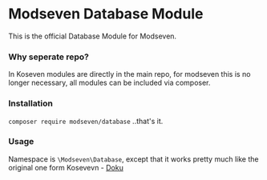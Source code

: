 # Modseven Database Module

This is the official Database Module for Modseven.

### Why seperate repo?

In Koseven modules are directly in the main repo, for modseven this is no longer necessary, all modules can be included via composer.

### Installation

`composer require modseven/database` ..that's it.

### Usage

Namespace is `\Modseven\Database`, except that it works pretty much like the original one form Kosevevn - [Doku](https://koseven.ga/documentation/database/)
